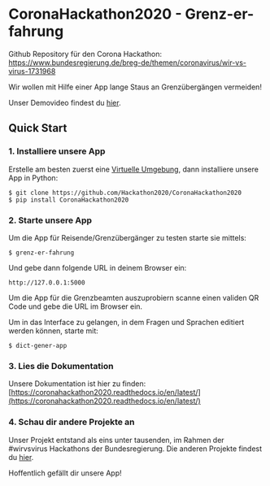 # CoronaHackathon2020 - Grenz-er-fahrung
Github Repository für den Corona Hackathon: https://www.bundesregierung.de/breg-de/themen/coronavirus/wir-vs-virus-1731968

Wir wollen mit Hilfe einer App lange Staus an Grenzübergängen vermeiden!

Unser Demovideo findest du [hier](https://youtu.be/CkHWGN4aRxE).



## Quick Start

### 1. Installiere unsere App
Erstelle am besten zuerst eine [Virtuelle Umgebung](https://virtualenv.pypa.io/en/latest/), dann installiere unsere App in Python:
```
$ git clone https://github.com/Hackathon2020/CoronaHackathon2020
$ pip install CoronaHackathon2020
```

### 2. Starte unsere App

Um die App für Reisende/Grenzübergänger zu testen starte sie mittels:

```
$ grenz-er-fahrung
```

Und gebe dann folgende URL in deinem Browser ein:

```
http://127.0.0.1:5000
```


Um die App für die Grenzbeamten auszuprobiern scanne einen validen QR Code und gebe die URL im Browser ein.




Um in das Interface zu gelangen, in dem Fragen und Sprachen editiert werden können, starte mit:

```
$ dict-gener-app
```

### 3. Lies die Dokumentation
Unsere Dokumentation ist hier zu finden: [https://coronahackathon2020.readthedocs.io/en/latest/](https://coronahackathon2020.readthedocs.io/en/latest/)



### 4. Schau dir andere Projekte an

Unser Projekt entstand als eins unter tausenden, im Rahmen der #wirvsvirus Hackathons der Bundesregierung. Die anderen Projekte findest du [hier](https://wirvsvirushackathon.devpost.com).

Hoffentlich gefällt dir unsere App!
